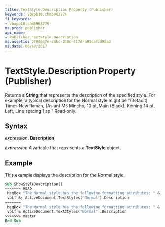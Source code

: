 ```yaml
---
title: TextStyle.Description Property (Publisher)
keywords: vbapb10.chm5963779
f1_keywords:
- vbapb10.chm5963779
ms.prod: publisher
api_name:
- Publisher.TextStyle.Description
ms.assetid: 278d647e-c4bc-218c-417d-b01caf2d98a3
ms.date: 06/08/2017
---
```



# TextStyle.Description Property (Publisher)

Returns a  **String** that represents the description of the specified style. For example, a typical description for the Normal style might be "(Default) Times New Roman, (Asian) MS Mincho, 10 pt, Main (Black), Kerning 14 pt, Left, Line spacing 1 sp." Read-only.


## Syntax

 _expression_. **Description**

 _expression_ A variable that represents a  **TextStyle** object.


## Example

This example displays the description for the Normal style.


```vb
Sub ShowStyleDescription() 
<<<<<<< HEAD
 MsgBox "The Normal style has the following formatting attributes: " &; _ 
 vbLf &; ActiveDocument.TextStyles("Normal").Description 
=======
 MsgBox "The Normal style has the following formatting attributes: " & _ 
 vbLf & ActiveDocument.TextStyles("Normal").Description 
>>>>>>> master
End Sub
```


